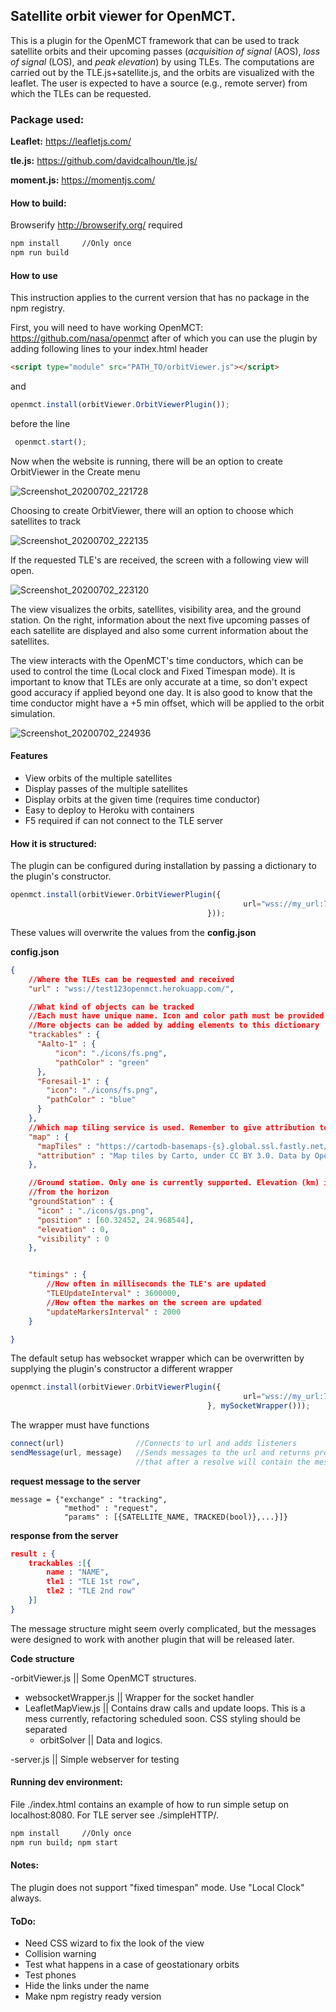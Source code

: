 ## Satellite orbit viewer for  OpenMCT.


This is a plugin for the OpenMCT framework that can be used to track satellite orbits and their upcoming passes (*acquisition of signal* (AOS), *loss of signal* (LOS), and *peak elevation*) by using TLEs. The computations are carried out by the TLE.js+satellite.js, and the orbits are visualized with the leaflet. The user is expected to have a source (e.g., remote server) from which the TLEs can be requested.

### Package used:

**Leaflet:**  https://leafletjs.com/

**tle.js:** https://github.com/davidcalhoun/tle.js/

**moment.js:** https://momentjs.com/

#### How to build:

Browserify http://browserify.org/ required

```bash
npm install     //Only once
npm run build
```

#### How to use


This instruction applies to the current version that has no package in the npm registry.

First, you will need to have working OpenMCT: https://github.com/nasa/openmct after of which you can use the plugin by adding following lines to your index.html header


```html
<script type="module" src="PATH_TO/orbitViewer.js"></script>
```

 and

```javascript
openmct.install(orbitViewer.OrbitViewerPlugin());
```

before the line

```javascript
 openmct.start();
```

Now when the website is running, there will be an option to create OrbitViewer in the Create menu

![Screenshot_20200702_221728](./doc/Screenshot_20200702_221728.png)

Choosing to create OrbitViewer, there will an option to choose which satellites to track

![Screenshot_20200702_222135](./doc/Screenshot_20200702_222135.png)

If the requested TLE's are received, the screen with a following view will open.

  ![Screenshot_20200702_223120](./doc/Screenshot_20200702_223120.png)

  The view visualizes the orbits, satellites, visibility area, and the ground station. On the right, information about the next five upcoming passes of each satellite are displayed and also some current information about the satellites.

  The view interacts with the OpenMCT's time conductors, which can be used to control the time (Local clock and Fixed Timespan mode). It is important to know that TLEs are only accurate at a time, so don't expect good accuracy if applied beyond one day.  It is also good to know that the time conductor might have a +5 min offset, which will be applied to the orbit simulation.

![Screenshot_20200702_224936](./doc/Screenshot_20200702_224936.png)

#### Features

- View orbits of the multiple satellites
- Display passes of the multiple satellites
- Display orbits at the given time (requires time conductor)
- Easy to deploy to Heroku with containers
- F5 required if can not connect to the TLE server

#### How it is structured:

The plugin can be configured during installation by passing a dictionary to the plugin's constructor.

```javascript
openmct.install(orbitViewer.OrbitViewerPlugin({
                                   					url="wss://my_url:777"   
                                         	}));
```

These values will overwrite the values from the **config.json**

**config.json**

```json
{
	//Where the TLEs can be requested and received
    "url" : "wss://test123openmct.herokuapp.com/",

	//What kind of objects can be tracked
	//Each must have unique name. Icon and color path must be provided
	//More objects can be added by adding elements to this dictionary
    "trackables" : {
      "Aalto-1" : {
          "icon": "./icons/fs.png",
          "pathColor" : "green"
      },
      "Foresail-1" : {
        "icon": "./icons/fs.png",
        "pathColor" : "blue"
      }
    },
	//Which map tiling service is used. Remember to give attribution too if required
    "map" : {
      "mapTiles" : "https://cartodb-basemaps-{s}.global.ssl.fastly.net/dark_all/{z}/{x}/{y}.png",
      "attribution" : "Map tiles by Carto, under CC BY 3.0. Data by OpenStreetMap, under ODbL."
    },

	//Ground station. Only one is currently supported. Elevation (km) is the 			//elevation from the water level and visibility (degrees) of the radar
	//from the horizon
    "groundStation" : {
      "icon" : "./icons/gs.png",
      "position" : [60.32452, 24.968544],
      "elevation" : 0,
      "visibility" : 0
    },


    "timings" : {
    	//How often in milliseconds the TLE's are updated
        "TLEUpdateInterval" : 3600000,
        //How often the markes on the screen are updated
        "updateMarkersInterval" : 2000
    }

}
```

The default setup has websocket wrapper which can be overwritten by supplying the plugin's constructor a different wrapper

```javascript
openmct.install(orbitViewer.OrbitViewerPlugin({
                                   					url="wss://my_url:777"   
                                         	}, mySocketWrapper()));
```

 The wrapper must have functions

```javascript
connect(url)				//Connects to url and adds listeners
sendMessage(url, message)	//Sends messages to the url and returns promise
							//that after a resolve will contain the message from 								//the server
```

**request message to the server**

```
message = {"exchange" : "tracking",
			"method" : "request",
			"params" : [{SATELLITE_NAME, TRACKED(bool)},...}]}
```

**response from the server**

```json
result : {
	trackables :[{
		name : "NAME",
        tle1 : "TLE 1st row",
        tle2 : "TLE 2nd row"
	}]
}
```

The message structure might seem overly complicated, but the messages were designed to work with another plugin that will be released later.

**Code structure**

-orbitViewer.js || Some OpenMCT structures.

- websocketWrapper.js || Wrapper for the socket handler
- LeafletMapView.js  || Contains draw calls and update loops. This is a mess currently, refactoring scheduled soon. CSS styling should be separated
  - orbitSolver || Data and logics.

-server.js || Simple webserver for testing

#### Running dev environment:

File ./index.html contains an example of how to run simple setup on localhost:8080. For TLE server see ./simpleHTTP/.

```bash
npm install     //Only once
npm run build; npm start
```

#### Notes:

The plugin does not support "fixed timespan" mode. Use "Local Clock" always.

#### ToDo:

- Need CSS wizard to fix the look of the view
- Collision warning
- Test what happens in a case of geostationary orbits
- Test phones
- Hide the links under the name
- Make npm registry ready version
